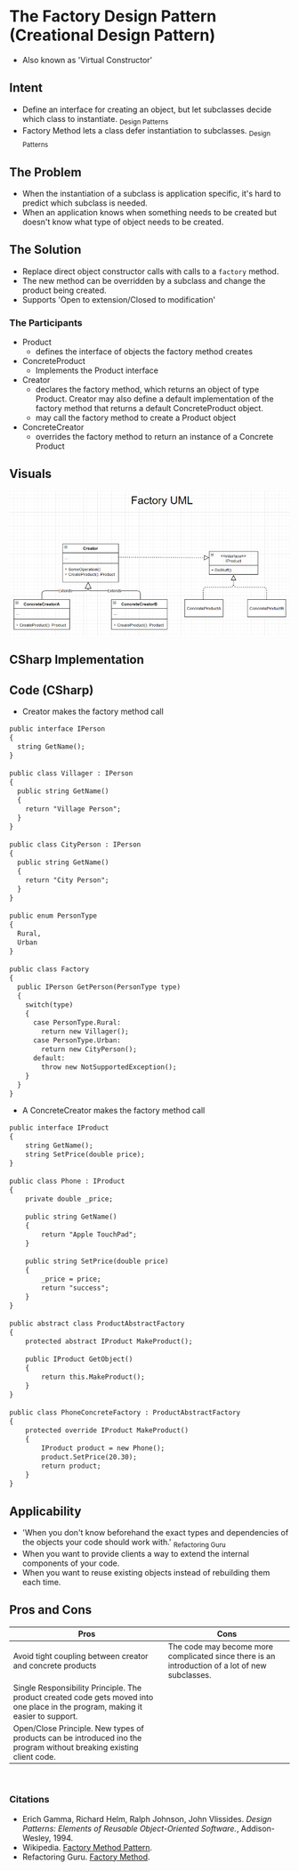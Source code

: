 # The Factory Design Pattern (Creational Design Pattern)
- Also known as 'Virtual Constructor'

## Intent
- Define an interface for creating an object, but let subclasses decide which class to instantiate. <sub>Design Patterns</sub>
- Factory Method lets a class defer instantiation to subclasses. <sub>Design Patterns</sub>


## The Problem
- When the instantiation of a subclass is application specific, it's hard to predict which subclass is needed. 
- When an application knows when something needs to be created but doesn't know what type of object needs to be created. 

## The Solution
- Replace direct object constructor calls with calls to a `factory` method.
- The new method can be overridden by a subclass and change the product being created.
- Supports 'Open to extension/Closed to modification'

### The Participants
- Product
    - defines the interface of objects the factory method creates
- ConcreteProduct  
    - Implements the Product interface
- Creator
    - declares the factory method, which returns an object of type Product. Creator may also define a default implementation of the factory method that returns a default ConcreteProduct object.
    - may call the factory method to create a Product object
- ConcreteCreator   
    - overrides the factory method to return an instance of a Concrete Product

## Visuals
![Factory Pattern](assets/FactoryPattern.png)

## CSharp Implementation


## Code (CSharp)
- Creator makes the factory method call
``` CSharp
public interface IPerson
{
  string GetName();
}

public class Villager : IPerson
{
  public string GetName()
  {
    return "Village Person";
  }
}

public class CityPerson : IPerson
{
  public string GetName()
  {
    return "City Person";    
  }
}

public enum PersonType
{
  Rural,
  Urban
}

public class Factory
{
  public IPerson GetPerson(PersonType type)
  {
    switch(type)
    {
      case PersonType.Rural:
        return new Villager();
      case PersonType.Urban:
        return new CityPerson();
      default:
        throw new NotSupportedException();
    }
  }
}
```
- A ConcreteCreator makes the factory method call
``` CSharp
public interface IProduct
{
    string GetName();
    string SetPrice(double price);    
}

public class Phone : IProduct
{
    private double _price;

    public string GetName()
    {
        return "Apple TouchPad";
    }

    public string SetPrice(double price)
    {
        _price = price;
        return "success";
    }
}

public abstract class ProductAbstractFactory
{
    protected abstract IProduct MakeProduct();

    public IProduct GetObject()
    {
        return this.MakeProduct();
    }
}

public class PhoneConcreteFactory : ProductAbstractFactory
{
    protected override IProduct MakeProduct()
    {
        IProduct product = new Phone();
        product.SetPrice(20.30);
        return product;
    }
}
```


## Applicability
- 'When you don't know beforehand the exact types and dependencies of the objects your code should work with.' <sub>Refactoring Guru</sub>
- When you want to provide clients a way to extend the internal components of your code.
- When you want to reuse existing objects instead of rebuilding them each time.
 

## Pros and Cons
| Pros | Cons |
--- | ---
| Avoid tight coupling between creator and concrete products | The code may become more complicated since there is an introduction of a lot of new subclasses.
| Single Responsibility Principle. The product created code gets moved into one place in the program, making it easier to support. |
| Open/Close Principle. New types of products can be introduced ino the program without breaking existing client code.



<br />

### Citations
- Erich Gamma, Richard Helm, Ralph Johnson, John Vlissides. *Design Patterns: Elements of Reusable Object-Oriented Software.*, Addison-Wesley, 1994.
- Wikipedia. [Factory Method Pattern](https://en.wikipedia.org/wiki/Factory_method_pattern).
- Refactoring Guru. [Factory Method](https://refactoring.guru/design-patterns/factory-method).